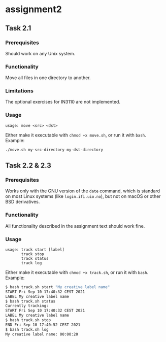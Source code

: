 
# assignment2 

## Task 2.1

### Prerequisites

Should work on any Unix system.

### Functionality

Move all files in one directory to another.

### Limitations

The optional exercises for IN3110 are not implemented.

### Usage

```
usage: move <src> <dst>
```

Either make it executable with `chmod +x move.sh`, or run it with `bash`. Example:

```bash
./move.sh my-src-directory my-dst-directory
```

## Task 2.2 & 2.3

### Prerequisites

Works only with the GNU version of the `date` command, which is standard on most Linux systems (like `login.ifi.uio.no`), but not on macOS or other BSD derivatives.

### Functionality

All functionality described in the assignment text should work fine.

### Usage

```
usage: track start [label]
       track stop
       track status
       track log
```

Either make it executable with `chmod +x track.sh`, or run it with `bash`. Example:

```bash
$ bash track.sh start "My creative label name"
START Fri Sep 10 17:40:32 CEST 2021
LABEL My creative label name
$ bash track.sh status
Currently tracking:
START Fri Sep 10 17:40:32 CEST 2021
LABEL My creative label name
$ bash track.sh stop
END Fri Sep 10 17:40:52 CEST 2021
$ bash track.sh log
My creative label name: 00:00:20
```
